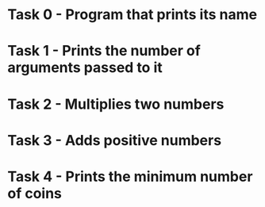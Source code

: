 # Task 0 - Program that prints its name
# Task 1 - Prints the number of arguments passed to it
# Task 2 - Multiplies two numbers
# Task 3 - Adds positive numbers
# Task 4 - Prints the minimum number of coins
